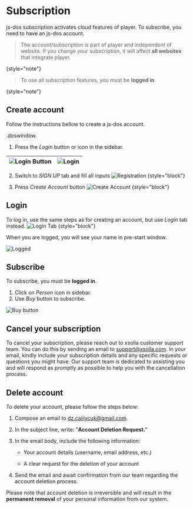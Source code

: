 # Subscription

js-dos subscription activates cloud features of player. To subscribe, you need to have an js-dos account.

> The account/subscription is part of player and independent of website.
> If you change your subscription, it will affect **all websites** that integrate player.
>
{style="note"}

> To use all subscription features, you must be **logged in**.
> 
{style="note"}

## Create account

Follow the instructions bellow to create a js-dos account.

.doswindow.

1. Press the _Login_ button or icon in the sidebar.

| ![Login Button](login-button.jpg) | ![Login](login.jpg) |  
|-----------------------------------|---------------------|

2. Switch to _SIGN UP_  tab and fill all inputs
![Registration](registration.jpg)
{style="block"}

3. Press _Create Account_  button
![Create Account](create-account.jpg)
{style="block"}

## Login

To log in, use the same steps as for creating an account, but use _Login_ tab instead.
![Login Tab](login_tab.jpg)
{style="block"}

When you are logged, you will see your name in pre-start window.

![Logged](logged.jpg)

## Subscribe

To subscribe, you must be **logged in**. 

1. Click on _Person_ icon in sidebar.
2. Use _Buy_ button to subscribe.

![Buy button](buy-button.jpg)


## Cancel your subscription

To cancel your subscription, please reach out to xsolla customer support team. You can do this by sending an email to [support@xsolla.com](mailto:support@xsolla.com). 
In your email, kindly include your subscription details and any specific requests or questions you might have. 
Our support team is dedicated to assisting you and will respond as promptly as possible to help you with the cancellation process.

## Delete account

To delete your account, please follow the steps below:

1. Compose an email to [dz.caiiiycuk@gmail.com](mailto:dz.caiiiycuk@gmail.com).

2. In the subject line, write: "**Account Deletion Request.**"

3. In the email body, include the following information:

   * Your account details (username, email address, etc.)

   * A clear request for the deletion of your account

4. Send the email and await confirmation from our team regarding the account deletion process.

Please note that account deletion is irreversible and will result in the **permanent removal** of your personal information from our system.
